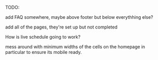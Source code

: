 ﻿TODO:

add FAQ somewhere, maybe above footer but below everythhing else?

add all of the pages, they're set up but not completed

How is live schedule going to work?

mess around with minimum widths of the cells on the homepage in particular to ensure its mobile ready.